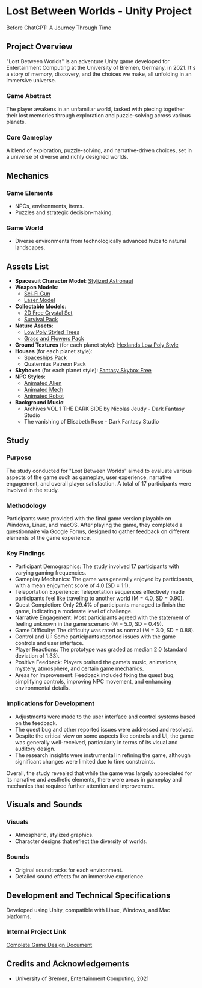 # Lost Between Worlds - Unity Project
Before ChatGPT: A Journey Through Time

## Project Overview
"Lost Between Worlds" is an adventure Unity game developed for Entertainment Computing at the University of Bremen, Germany, in 2021. It's a story of memory, discovery, and the choices we make, all unfolding in an immersive universe.

### Game Abstract
The player awakens in an unfamiliar world, tasked with piecing together their lost memories through exploration and puzzle-solving across various planets.

### Core Gameplay
A blend of exploration, puzzle-solving, and narrative-driven choices, set in a universe of diverse and richly designed worlds.

## Mechanics
### Game Elements
- NPCs, environments, items.
- Puzzles and strategic decision-making.

### Game World
- Diverse environments from technologically advanced hubs to natural landscapes.

## Assets List
- **Spacesuit Character Model**: [Stylized Astronaut](https://assetstore.unity.com/packages/3d/characters/humanoids/sci-fi/stylized-astronaut-114298)
- **Weapon Models**: 
  - [Sci-Fi Gun](https://quaternius.com/packs/scifigun.html)
  - [Laser Model](https://assetstore.unity.com/packages/tools/particles-effects/volumetric-lines-29160)
- **Collectable Models**: 
  - [2D Free Crystal Set](https://assetstore.unity.com/packages/2d/textures-materials/2d-free-crystal-set-175156)
  - [Survival Pack](https://quaternius.com/packs/survival.html)
- **Nature Assets**: 
  - [Low Poly Styled Trees](https://assetstore.unity.com/packages/3d/vegetation/trees/low-poly-styled-trees-43103)
  - [Grass and Flowers Pack](https://assetstore.unity.com/packages/2d/textures-materials/nature/grass-and-flowers-pack-1-17100)
- **Ground Textures** (for each planet style): [Hexlands Low Poly Style](https://assetstore.unity.com/packages/2d/textures-materials/tiles/hexlands-low-poly-style-133586)
- **Houses** (for each planet style): 
  - [Spaceships Pack](https://quaternius.com/packs/spaceships.html)
  - Quaternius Patreon Pack
- **Skyboxes** (for each planet style): [Fantasy Skybox Free](https://assetstore.unity.com/packages/2d/textures-materials/sky/fantasy-skybox-free-18353)
- **NPC Styles**: 
  - [Animated Alien](https://quaternius.com/packs/animatedalien.html)
  - [Animated Mech](https://quaternius.com/packs/animatedmech.html)
  - [Animated Robot](https://quaternius.com/packs/animatedrobot.html)
- **Background Music**: 
  - Archives VOL 1 THE DARK SIDE by Nicolas Jeudy - Dark Fantasy Studio
  - The vanishing of Elisabeth Rose - Dark Fantasy Studio

## Study

### Purpose
The study conducted for "Lost Between Worlds" aimed to evaluate various aspects of the game such as gameplay, user experience, narrative engagement, and overall player satisfaction. A total of 17 participants were involved in the study.

### Methodology
Participants were provided with the final game version playable on Windows, Linux, and macOS. After playing the game, they completed a questionnaire via Google Forms, designed to gather feedback on different elements of the game experience.

### Key Findings
- Participant Demographics: The study involved 17 participants with varying gaming frequencies.
- Gameplay Mechanics: The game was generally enjoyed by participants, with a mean enjoyment score of 4.0 (SD = 1.1).
- Teleportation Experience: Teleportation sequences effectively made participants feel like traveling to another world (M = 4.0, SD = 0.90).
- Quest Completion: Only 29.4% of participants managed to finish the game, indicating a moderate level of challenge.
- Narrative Engagement: Most participants agreed with the statement of feeling unknown in the game scenario (M = 5.0, SD = 0.49).
- Game Difficulty: The difficulty was rated as normal (M = 3.0, SD = 0.88).
- Control and UI: Some participants reported issues with the game controls and user interface.
- Player Reactions: The prototype was graded as median 2.0 (standard deviation of 1.33).
- Positive Feedback: Players praised the game’s music, animations, mystery, atmosphere, and certain game mechanics.
- Areas for Improvement: Feedback included fixing the quest bug, simplifying controls, improving NPC movement, and enhancing environmental details.

### Implications for Development
- Adjustments were made to the user interface and control systems based on the feedback.
- The quest bug and other reported issues were addressed and resolved.
- Despite the critical view on some aspects like controls and UI, the game was generally well-received, particularly in terms of its visual and auditory design.
- The research insights were instrumental in refining the game, although significant changes were limited due to time constraints.

Overall, the study revealed that while the game was largely appreciated for its narrative and aesthetic elements, there were areas in gameplay and mechanics that required further attention and improvement.



## Visuals and Sounds
### Visuals
- Atmospheric, stylized graphics.
- Character designs that reflect the diversity of worlds.

### Sounds
- Original soundtracks for each environment.
- Detailed sound effects for an immersive experience.

## Development and Technical Specifications
Developed using Unity, compatible with Linux, Windows, and Mac platforms.

### Internal Project Link
[Complete Game Design Document](link-to-your-document)

## Credits and Acknowledgements
- University of Bremen, Entertainment Computing, 2021

